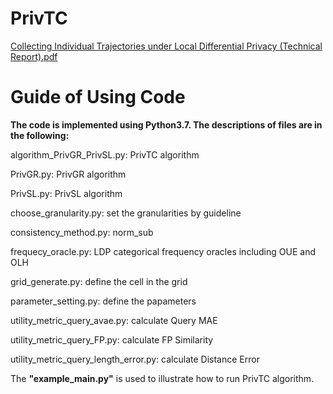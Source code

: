 # PrivTC
[Collecting Individual Trajectories under Local Differential Privacy (Technical Report).pdf](https://github.com/YangJianyu-bupt/privtc/blob/main/PrivTC_technical_report.pdf "悬停显示")


# Guide of Using Code 

**The code is implemented using Python3.7. The descriptions of files are in the following:**


algorithm_PrivGR_PrivSL.py: PrivTC algorithm

PrivGR.py: PrivGR algorithm

PrivSL.py: PrivSL algorithm

choose_granularity.py: set the granularities by guideline

consistency_method.py: norm_sub

frequecy_oracle.py: LDP categorical frequency oracles including OUE and OLH

grid_generate.py: define the cell in the grid

parameter_setting.py: define the papameters

utility_metric_query_avae.py: calculate Query MAE

utility_metric_query_FP.py: calculate FP Similarity

utility_metric_query_length_error.py: calculate Distance Error


The **"example_main.py"** is used to illustrate how to run PrivTC algorithm.
